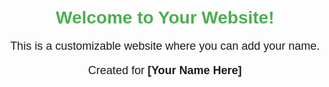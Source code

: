 <!DOCTYPE html>
<html lang="en">
<head>
    <meta charset="UTF-8">
    <meta name="viewport" content="width=device-width, initial-scale=1.0">
    <title>Welcome</title>
    <style>
        body {
            font-family: Arial, sans-serif;
            text-align: center;
            margin-top: 50px;
        }
        h1 {
            color: #4CAF50;
        }
        p {
            font-size: 18px;
        }
    </style>
</head>
<body>
    <h1>Welcome to Your Website!</h1>
    <p>This is a customizable website where you can add your name.</p>
    <p>Created for <strong>[Your Name Here]</strong></p>
</body>
</html>
